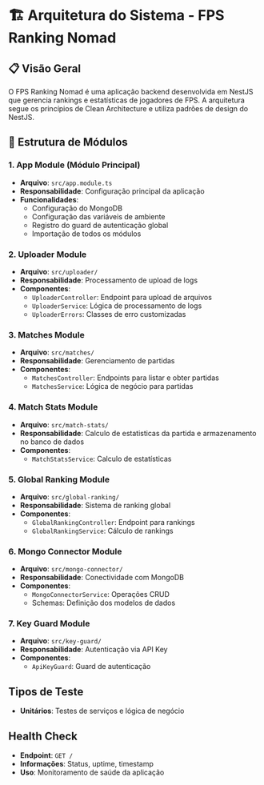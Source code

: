 # 🏗️ Arquitetura do Sistema - FPS Ranking Nomad

## 📋 Visão Geral

O FPS Ranking Nomad é uma aplicação backend desenvolvida em NestJS que gerencia rankings e estatísticas de jogadores de FPS. A arquitetura segue os princípios de Clean Architecture e utiliza padrões de design do NestJS.

## 📁 Estrutura de Módulos

### 1. App Module (Módulo Principal)
- **Arquivo**: `src/app.module.ts`
- **Responsabilidade**: Configuração principal da aplicação
- **Funcionalidades**:
  - Configuração do MongoDB
  - Configuração das variáveis de ambiente
  - Registro do guard de autenticação global
  - Importação de todos os módulos

### 2. Uploader Module
- **Arquivo**: `src/uploader/`
- **Responsabilidade**: Processamento de upload de logs
- **Componentes**:
  - `UploaderController`: Endpoint para upload de arquivos
  - `UploaderService`: Lógica de processamento de logs
  - `UploaderErrors`: Classes de erro customizadas

### 3. Matches Module
- **Arquivo**: `src/matches/`
- **Responsabilidade**: Gerenciamento de partidas
- **Componentes**:
  - `MatchesController`: Endpoints para listar e obter partidas
  - `MatchesService`: Lógica de negócio para partidas

### 4. Match Stats Module
- **Arquivo**: `src/match-stats/`
- **Responsabilidade**: Calculo de estatisticas da partida e armazenamento no banco de dados
- **Componentes**:
  - `MatchStatsService`: Calculo de estatísticas

### 5. Global Ranking Module
- **Arquivo**: `src/global-ranking/`
- **Responsabilidade**: Sistema de ranking global
- **Componentes**:
  - `GlobalRankingController`: Endpoint para rankings
  - `GlobalRankingService`: Cálculo de rankings

### 6. Mongo Connector Module
- **Arquivo**: `src/mongo-connector/`
- **Responsabilidade**: Conectividade com MongoDB
- **Componentes**:
  - `MongoConnectorService`: Operações CRUD
  - Schemas: Definição dos modelos de dados

### 7. Key Guard Module
- **Arquivo**: `src/key-guard/`
- **Responsabilidade**: Autenticação via API Key
- **Componentes**:
  - `ApiKeyGuard`: Guard de autenticação


## Tipos de Teste
- **Unitários**: Testes de serviços e lógica de negócio

## Health Check
- **Endpoint**: `GET /`
- **Informações**: Status, uptime, timestamp
- **Uso**: Monitoramento de saúde da aplicação